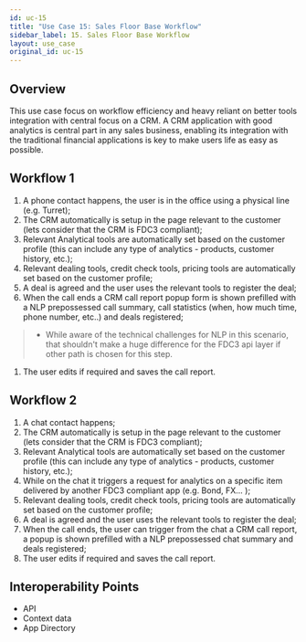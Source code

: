```yaml
---
id: uc-15
title: "Use Case 15: Sales Floor Base Workflow"
sidebar_label: 15. Sales Floor Base Workflow
layout: use_case
original_id: uc-15
---
```


## Overview
This use case focus on workflow efficiency and heavy reliant on better tools integration with central focus on a CRM. A CRM application with good analytics is central part in any sales business, enabling its integration with the traditional financial  applications is key to make users life as easy as possible.

## Workflow 1
1. A phone contact happens, the user is in the office using a physical line (e.g. Turret);
1. The CRM automatically is setup in the page relevant to the customer (lets consider that the CRM is FDC3 compliant);
1. Relevant Analytical tools are automatically set based on the customer profile (this can include any type of analytics - products, customer history, etc.);
1. Relevant dealing tools, credit check tools, pricing tools are automatically set based on the customer profile;
1. A deal is agreed and the user uses the relevant tools to register the deal;
1. When the call ends a CRM call report popup form is shown prefilled with a NLP prepossessed call summary, call statistics (when, how much time, phone number, etc..) and deals registered; 
>* While aware of the technical challenges for NLP in this scenario, that shouldn't make a huge difference for the FDC3 api layer if other path is chosen for this step.
1. The user edits if required and saves the call report.

## Workflow 2
1. A chat contact happens;
1. The CRM automatically is setup in the page relevant to the customer (lets consider that the CRM is FDC3 compliant);
1. Relevant Analytical tools are automatically set based on the customer profile (this can include any type of analytics - products, customer history, etc.);
1. While on the chat it triggers a request for analytics on a specific item delivered by another FDC3 compliant app (e.g. Bond, FX... );
1. Relevant dealing tools, credit check tools, pricing tools are automatically set based on the customer profile;
1. A deal is agreed and the user uses the relevant tools to register the deal;
1. When the call ends, the user can trigger from the chat a CRM call report, a popup is shown prefilled with a NLP prepossessed chat summary and deals registered; 
1. The user edits if required and saves the call report.

## Interoperability Points
- API
- Context data
- App Directory
